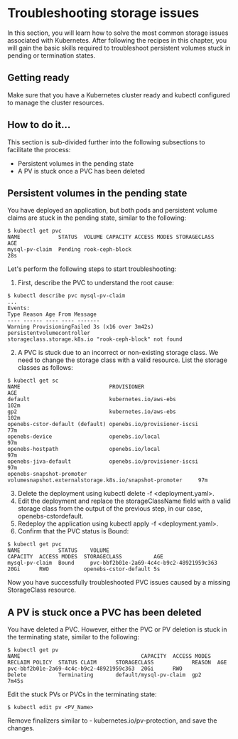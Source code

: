 # Troubleshooting storage issues
In this section, you will learn how to solve the most common storage issues associated with Kubernetes. After following the recipes in this chapter, you will gain the basic skills required to troubleshoot persistent volumes stuck in pending or termination states.
## Getting ready
Make sure that you have a Kubernetes cluster ready and kubectl configured to manage the cluster resources.
## How to do it…
This section is sub-divided further into the following subsections to facilitate the process:
*  Persistent volumes in the pending state
*  A PV is stuck once a PVC has been deleted
## Persistent volumes in the pending state
You have deployed an application, but both pods and persistent volume claims are stuck in the pending state, similar to the following:
```
$ kubectl get pvc
NAME            STATUS  VOLUME CAPACITY ACCESS MODES STORAGECLASS   AGE
mysql-pv-claim  Pending rook-ceph-block                             28s
```
Let's perform the following steps to start troubleshooting:  
1. First, describe the PVC to understand the root cause:  
```
$ kubectl describe pvc mysql-pv-claim
...
Events:
Type Reason Age From Message
---- ------ ---- ---- -------
Warning ProvisioningFailed 3s (x16 over 3m42s) persistentvolumecontroller
storageclass.storage.k8s.io "rook-ceph-block" not found
```  
2. A PVC is stuck due to an incorrect or non-existing storage class. We need to change the storage class with a valid resource. List the storage classes as follows:
```
$ kubectl get sc
NAME                            PROVISIONER                                                 AGE
default                         kubernetes.io/aws-ebs                                       102m
gp2                             kubernetes.io/aws-ebs                                       102m
openebs-cstor-default (default) openebs.io/provisioner-iscsi                                77m
openebs-device                  openebs.io/local                                            97m
openebs-hostpath                openebs.io/local                                            97m
openebs-jiva-default            openebs.io/provisioner-iscsi                                97m
openebs-snapshot-promoter       volumesnapshot.externalstorage.k8s.io/snapshot-promoter     97m
```
3. Delete the deployment using kubectl delete -f <deployment.yaml>.  
4. Edit the deployment and replace the storageClassName field with a valid  storage class from the output of the previous step, in our case, openebs-cstordefault.  
5. Redeploy the application using kubectl apply -f <deployment.yaml>.   
6. Confirm that the PVC status is Bound:  
```
$ kubectl get pvc
NAME            STATUS    VOLUME                                    CAPACITY  ACCESS MODES  STORAGECLASS          AGE
mysql-pv-claim  Bound     pvc-bbf2b01e-2a69-4c4c-b9c2-48921959c363  20Gi      RWO           openebs-cstor-default 5s
```   
Now you have successfully troubleshooted PVC issues caused by a missing StorageClass resource.
##  A PV is stuck once a PVC has been deleted
You have deleted a PVC. However, either the PVC or PV deletion is stuck in the terminating state, similar to the following:
```
$ kubectl get pv
NAME                                      CAPACITY  ACCESS MODES  RECLAIM POLICY  STATUS CLAIM      STORAGECLASS            REASON  AGE
pvc-bbf2b01e-2a69-4c4c-b9c2-48921959c363  20Gi      RWO           Delete          Terminating       default/mysql-pv-claim  gp2     7m45s
```  
Edit the stuck PVs or PVCs in the terminating state:
```
$ kubectl edit pv <PV_Name>
```
Remove finalizers similar to - kubernetes.io/pv-protection, and save the changes.

